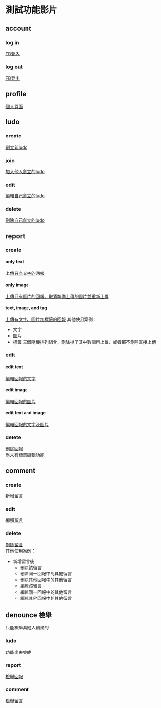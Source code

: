 # 測試功能影片
## account
### log in
[FB登入](https://www.youtube.com/watch?v=1gbBHBmgCOk)
### log out
[FB登出](https://www.youtube.com/watch?v=EPJYJ1zsSJU)

## profile
[個人頁面](https://www.youtube.com/watch?v=5VqGi69z_8I)

## ludo
### create
[創立新ludo](https://www.youtube.com/watch?v=U5INU8mKnnM)
### join
[加入他人創立的ludo](https://www.youtube.com/watch?v=2dLNH24VxR4)
### edit
[編輯自己創立的ludo](https://www.youtube.com/watch?v=MRWUazvzTqU)
### delete
[刪除自己創立的ludo](https://www.youtube.com/watch?v=ErPUJ8Ky9gA)

## report
### create
#### only text
[上傳只有文字的回報](https://www.youtube.com/watch?v=78tM06H1XN0)
#### only image
[上傳只有圖片的回報、取消準備上傳的圖片並重新上傳](https://www.youtube.com/watch?v=5i4eYtmu0Ks)
#### text, image, and tag
[上傳有文字、圖片加標籤的回報](https://www.youtube.com/watch?v=lUQ32MD1g6k) 
其他使用案例：
- 文字
- 圖片
- 標籤
三個隨機排列組合，刪除掉了其中數個再上傳，或者都不刪除直接上傳

### edit
#### edit text
[編輯回報的文字](https://www.youtube.com/watch?v=YR3Ak7d56ZM)
#### edit image
[編輯回報的圖片](https://www.youtube.com/watch?v=JAfQxC9NaQ4)
#### edit text and image
[編輯回報的文字及圖片](https://www.youtube.com/watch?v=8l5LDT-9IuY)
### delete
[刪除回報](https://www.youtube.com/watch?v=1jiGsSMM5WQ)   
尚未有標籤編輯功能

## comment
### create
[新增留言](https://www.youtube.com/watch?v=-hU53EfUi3o)
### edit
[編輯留言](https://www.youtube.com/watch?v=zhFHyEYdsAI)
### delete
[刪除留言](https://www.youtube.com/watch?v=3p2KZ7U0D1Q)   
其他使用案例：
- 新增留言後
    - 刪除該留言
    - 刪除同一回報中的其他留言
    - 刪除其他回報中的其他留言
    - 編輯該留言
    - 編輯同一回報中的其他留言
    - 編輯其他回報中的其他留言

## denounce 檢舉
只能檢舉其他人創建的
### ludo
功能尚未完成
### report
[檢舉回報](https://www.youtube.com/watch?v=6UAGWIQSBes)
### comment
[檢舉留言](https://www.youtube.com/watch?v=QOzHPXzDxoU)